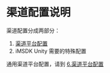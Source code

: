 # 渠道配置说明


渠道配置分成两部分：

1. [渠道平台配置](../Channel/README.md)
2. iMSDK Unity 需要的特殊配置

通用渠道平台配置，请到 [6.渠道平台配置](../Channel/README.md)

